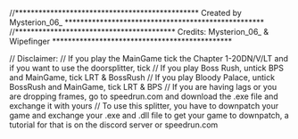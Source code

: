 //*********************************************** Created by Mysterion_06_ ***************************************************
//***************************************** Credits: Mysterion_06_ & Wipefinger **********************************************

//                                                       Disclaimer: 
//                 If you play the MainGame tick the Chapter 1-20DN/V/LT and if you want to use the doorsplitter, tick
//                 If you play Boss Rush, untick BPS and MainGame, tick LRT & BossRush
//                 If you play Bloody Palace, untick BossRush and MainGame, tick LRT & BPS
//                 If you are having lags or you are dropping frames, go to speedrun.com and download the .exe file and exchange it with yours
//                 To use this splitter, you have to downpatch your game and exchange your .exe and .dll file to get your game to downpatch, a tutorial for that is on the discord server or speedrun.com
